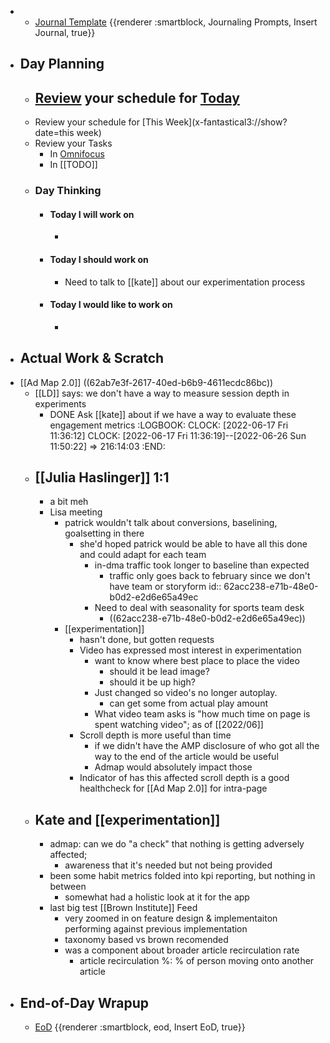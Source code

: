 -
	- [Journal Template](((62a73923-0d4c-4e1c-a939-7fd90622dd86))) {{renderer :smartblock, Journaling Prompts, Insert Journal, true}}
- ## Day Planning
	- [Review](((62a89da8-158e-4a7a-a23d-f866fb3100a9))) your schedule for [Today](x-fantastical3://show?date=[[2022/06/17]])
		-
	- Review your schedule for [This Week](x-fantastical3://show?date=this week)
	- Review your Tasks
		- In [Omnifocus](omnifocus:///forecast)
		- In [[TODO]]
	- ### Day Thinking
		- #### Today I will work on
			-
		- #### Today I should work on
			- Need to talk to [[kate]] about our experimentation process
		- #### Today I would like to work on
			-
- ## Actual Work & Scratch
- [[Ad Map 2.0]] ((62ab7e3f-2617-40ed-b6b9-4611ecdc86bc))
	- [[LD]] says: we don't have a way to measure session depth in experiments
		- DONE Ask [[kate]] about if we have a way to evaluate these engagement metrics
		  :LOGBOOK:
		  CLOCK: [2022-06-17 Fri 11:36:12]
		  CLOCK: [2022-06-17 Fri 11:36:19]--[2022-06-26 Sun 11:50:22] =>  216:14:03
		  :END:
	- ## [[Julia Haslinger]] 1:1
		- a bit meh
		- Lisa meeting
			- patrick wouldn't talk about conversions, baselining, goalsetting in there
				- she'd hoped patrick would be able to have all this done and could adapt for each team
					- in-dma traffic took longer to baseline than expected
						- traffic only goes back to february since we don't have team or storyform
						  id:: 62acc238-e71b-48e0-b0d2-e2d6e65a49ec
					- Need to deal with seasonality for sports team desk
						- ((62acc238-e71b-48e0-b0d2-e2d6e65a49ec))
			- [[experimentation]]
				- hasn't done, but gotten requests
				- Video has expressed most interest in experimentation
					- want to know where best place to place the video
						- should it be lead image?
						- should it be up high?
					- Just changed so video's no longer autoplay.
						- can get some from actual play amount
					- What video team asks is "how much time on page is spent watching video"; as of [[2022/06]]
				- Scroll depth is more useful than time
					- if we didn't have the AMP disclosure of who got all the way to the end of the article would be useful
					- Admap would absolutely impact those
				- Indicator of has this affected scroll depth is a good healthcheck for [[Ad Map 2.0]] for intra-page
	- ## Kate and [[experimentation]]
		- admap: can we do "a check" that nothing is getting adversely affected;
			- awareness that it's needed but not being provided
		- been some habit metrics folded into kpi reporting, but nothing in between
			- somewhat had a holistic look at it for the app
		- last big test [[Brown Institute]] Feed
			- very zoomed in on feature design & implementaiton performing against previous implementation
			- taxonomy based vs brown recomended
			- was a component about broader article recirculation rate
				- article recirculation %: % of person moving onto another article
- ## End-of-Day Wrapup
	- [EoD](((62a8f8a3-8e3a-4933-a94d-35cf93d8efe9))) {{renderer :smartblock, eod, Insert EoD, true}}